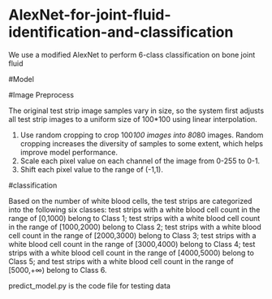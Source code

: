 # AlexNet-for-joint-fluid-identification-and-classification
We use a modified AlexNet to perform 6-class classification on bone joint fluid


#Model




#Image Preprocess

The original test strip image samples vary in size, so the system first adjusts all test strip images to a uniform size of 100*100 using linear interpolation.
1) Use random cropping to crop 100*100 images into 80*80 images. Random cropping increases the diversity of samples to some extent, which helps improve model performance.
2) Scale each pixel value on each channel of the image from 0-255 to 0-1.
3) Shift each pixel value to the range of (-1,1).

#classification 

Based on the number of white blood cells, the test strips are categorized into the following six classes: test strips with a white blood cell count in the range of [0,1000) belong to Class 1; test strips with a white blood cell count in the range of [1000,2000) belong to Class 2; test strips with a white blood cell count in the range of [2000,3000) belong to Class 3; test strips with a white blood cell count in the range of [3000,4000) belong to Class 4; test strips with a white blood cell count in the range of [4000,5000) belong to Class 5; and test strips with a white blood cell count in the range of [5000,+∞) belong to Class 6.

predict_model.py is the code file for testing data

